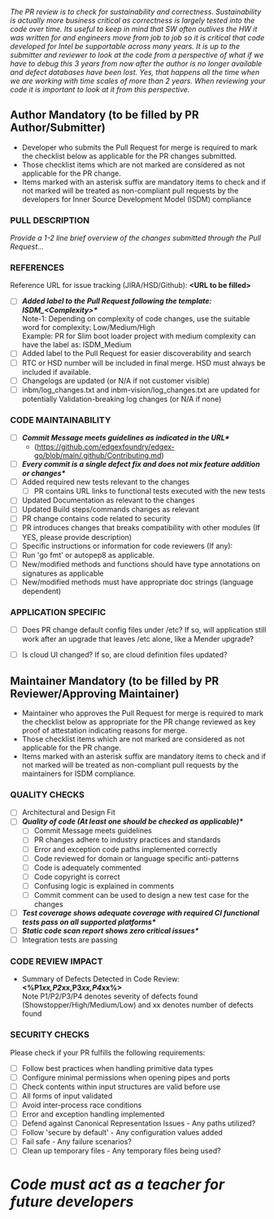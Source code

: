 _The PR review is to check for sustainability and correctness.  Sustainability is actually more business critical as correctness is largely tested into the code over time.   Its useful to keep in mind that SW often outlives the HW it was written for and engineers move from job to job so it is critical that code developed for Intel be supportable across many years.  It is up to the submitter and reviewer to look at the code from a perspective of what if we have to debug this 3 years from now after the author is no longer available and defect databases have been lost.  Yes, that happens all the time when we are working with time scales of more than 2 years.  When reviewing your code it is important to look at it from this perspective._

Author Mandatory (to be filled by PR Author/Submitter)
------------------------------------------------------
- Developer who submits the Pull Request for merge is required to mark the checklist below as applicable for the PR changes submitted.  
- Those checklist items which are not marked are considered as not applicable for the PR change.  
- Items marked with an asterisk suffix are mandatory items to check and if not marked will be treated as non-compliant pull requests by the developers for Inner Source Development Model (ISDM) compliance

### PULL DESCRIPTION
_Provide a 1-2 line brief overview of the changes submitted through the Pull Request..._

### REFERENCES
Reference URL for issue tracking (JIRA/HSD/Github): **\<URL to be filled>**
- [ ] **_Added label to the Pull Request following the template: ISDM\_\<Complexity>\*_** \
	Note-1: Depending on complexity of code changes, use the suitable word for complexity: Low/Medium/High \
	Example: PR for Slim boot loader project with medium complexity can have the label as: ISDM_Medium	
- [ ] Added label to the Pull Request for easier discoverability and search
- [ ] RTC or HSD number will be included in final merge. HSD must always be included if available.
- [ ] Changelogs are updated (or N/A if not customer visible)
- [ ] inbm/log_changes.txt and inbm-vision/log_changes.txt are updated for potentially Validation-breaking log changes (or N/A if none)

### CODE MAINTAINABILITY
- [ ] **_Commit Message meets guidelines as indicated in the URL\*_**
	- (https://github.com/edgexfoundry/edgex-go/blob/main/.github/Contributing.md)
- [ ] **_Every commit is a single defect fix and does not mix feature addition or changes\*_**
- [ ] Added required new tests relevant to the changes
	- [ ] PR contains URL links to functional tests executed with the new tests 
- [ ] Updated Documentation as relevant to the changes
- [ ] Updated Build steps/commands changes as relevant
- [ ] PR change contains code related to security
- [ ] PR introduces changes that breaks compatibility with other modules (If YES, please provide description)
- [ ] Specific instructions or information for code reviewers (If any):
- [ ] Run 'go fmt' or autopep8 as applicable.
- [ ] New/modified methods and functions should have type annotations on signatures as applicable
- [ ] New/modified methods must have appropriate doc strings (language dependent)

### APPLICATION SPECIFIC
- [ ] Does PR change default config files under /etc? If so, will application still work after an upgrade that leaves /etc alone, like a Mender upgrade?
- [ ] Is cloud UI changed? If so, are cloud definition files updated?



Maintainer Mandatory (to be filled by PR Reviewer/Approving Maintainer)
-----------------------------------------------------------------------
- Maintainer who approves the Pull Request for merge is required to mark the checklist below as appropriate for the PR change reviewed as key proof of attestation indicating reasons for merge. 
- Those checklist items which are not marked are considered as not applicable for the PR change. 
- Items marked with an asterisk suffix are mandatory items to check and if not marked will be treated as non-compliant pull requests by the maintainers for ISDM compliance.

### QUALITY CHECKS
- [ ] Architectural and Design Fit
- [ ] **_Quality of code (At least one should be checked as applicable)\*_**
	- [ ] Commit Message meets guidelines
	- [ ] PR changes adhere to industry practices and standards
	- [ ] Error and exception code paths implemented correctly
	- [ ] Code reviewed for domain or language specific anti-patterns
	- [ ] Code is adequately commented
	- [ ] Code copyright is correct
	- [ ] Confusing logic is explained in comments
	- [ ] Commit comment can be used to design a new test case for the changes
- [ ] **_Test coverage shows adequate coverage with required CI functional tests pass on all supported platforms\*_**
- [ ] **_Static code scan report shows zero critical issues\*_**
- [ ] Integration tests are passing

### CODE REVIEW IMPACT
- Summary of Defects Detected in Code Review: **\<%P1*xx,P2*xx,P3*xx,P4*xx%>** \
Note P1/P2/P3/P4 denotes severity of defects found (Showstopper/High/Medium/Low) and xx denotes number of defects found

### SECURITY CHECKS
Please check if your PR fulfills the following requirements:

- [ ] Follow best practices when handling primitive data types
- [ ] Configure minimal permissions when opening pipes and ports
- [ ] Check contents within input structures are valid before use
- [ ] All forms of input validated
- [ ] Avoid inter-process race conditions
- [ ] Error and exception handling implemented
- [ ] Defend against Canonical Representation Issues - Any paths utilized?
- [ ] Follow 'secure by default' - Any configuration values added
- [ ] Fail safe - Any failure scenarios?
- [ ] Clean up temporary files - Any temporary files being used?

# _Code must act as a teacher for future developers_
